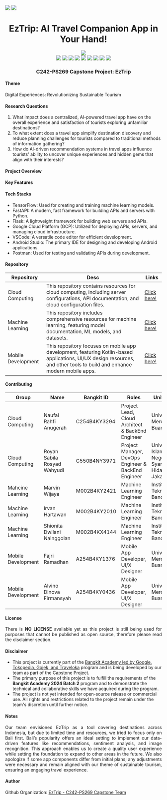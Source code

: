 <div align=justify>
  <img src="https://img.shields.io/badge/EzTrip-3DDC84?style=for-the-badge"/>
  <img src="https://img.shields.io/badge/markdown-%23000000.svg?style=for-the-badge&logo=markdown&logoColor=white"/>
</div>

<div align=center>
  <h1>EzTrip: AI Travel Companion App in Your Hand!</h1>
  <img src="https://github.com/user-attachments/assets/2f45acea-59d4-4d0c-a3c8-e73d17c3ed53"/>
</div>

<div align=center>
    <img src="https://img.shields.io/badge/Python-3670A0?&logo=python&logoColor=ffdd54"/>
    <img src="https://img.shields.io/badge/Flask-%23000.svg?&logo=flask&logoColor=white"/>
    <img src="https://img.shields.io/badge/Docker-%230db7ed.svg?&logo=docker&logoColor=white"/>
    <img src="https://img.shields.io/badge/Google_Cloud-%234285F4.svg?&logo=google-cloud&logoColor=white"/>
    <img src="https://img.shields.io/badge/FastAPI-005571?&logo=fastapi"/>
    <img src="https://img.shields.io/badge/MySQL-4479A1.svg?&logo=mysql&logoColor=white"/>
    <img src="https://img.shields.io/badge/TensorFlow-%23FF6F00.svg?&logo=TensorFlow&logoColor=white"/>
    <img src="https://img.shields.io/badge/Kotlin-%237F52FF.svg?&logo=kotlin&logoColor=white"/>
    <img src="https://img.shields.io/badge/Android-3DDC84?&logo=android&logoColor=white"/>
    <h3 align=center>C242-PS269 Capstone Project: EzTrip</h3>
</div>

#### Theme
Digital Experiences: Revolutionizing Sustainable Tourism

#### Research Questions
1. What impact does a centralized, AI-powered travel app have on the overall experience and satisfaction of tourists exploring unfamiliar destinations?
2. To what extent does a travel app simplify destination discovery and reduce planning challenges for tourists compared to traditional methods of information gathering?
3. How do AI-driven recommendation systems in travel apps influence tourists' ability to uncover unique experiences and hidden gems that align with their interests?

#### Project Overview


#### Key Features

#### Tech Stacks

- TensorFlow: Used for creating and training machine learning models.
- FastAPI: A modern, fast framework for building APIs and servers with Python.
- Flask: A lightweight framework for building web servers and APIs.
- Google Cloud Platform (GCP): Utilized for deploying APIs, servers, and managing cloud infrastructure.
- VSCode: A versatile code editor for efficient development.
- Android Studio: The primary IDE for designing and developing Android applications.
- Postman: Used for testing and validating APIs during development.

#### Repository

<div align=center>
  
| Repository | Desc | Links |
|---|---|---|
| Cloud Computing | This repository contains resources for cloud computing, including server configurations, API documentation, and cloud configuration files. | [Click here!](https://github.com/C242-PS269/eztrip-cloud) |
| Machine Learning | This repository includes comprehensive resources for machine learning, featuring model documentation, ML models, and datasets. | [Click here!](https://github.com/C242-PS269/eztrip-machine-learning) |
| Mobile Development | This repository focuses on mobile app development, featuring Kotlin-based applications, UI/UX design resources, and other tools to build and enhance modern mobile apps. | [Click here!](https://github.com/C242-PS269/eztrip-mobile) |
  
</div>

#### Contributing

<div align=center>

| Group | Name  | Bangkit ID | Roles | University |
|---|---|---|---|---|
| Cloud Computing | Naufal Rahfi Anugerah | C254B4KY3294 | Project Lead, Cloud Architect & BackEnd Engineer | Universitas Mercu Buana |
| Cloud Computing | Royan Sabila Rosyad Wahyudi | C550B4NY3971 | Project Manager, DevOps Engineer & BackEnd Engineer | Universitas Islam Negeri Syarif Hidayatullah Jakarta |
| Mahcine Learning | Marvin Wijaya | M002B4KY2421 | Machine Learning Engineer | Institut Teknologi Bandung |
| Machine Learning | Irvan Hartawan | M002B4KY2010 | Machine Learning Engineer | Institut Teknologi Bandung |
| Machine Learning | Shionita Dwilani Nainggolan | M002B4KX4144 | Machine Learning Engineer | Institut Teknologi Bandung |
| Mobile Development | Fajri Ramadhan | A254B4KY1376	| Mobile App Developer, UI/X Designer | Universitas Mercu Buana |
| Mobile Development | Alvino Dinova Firmansyah | A254B4KY0436 | Mobile App Developer, UI/X Designer | Universitas Mercu Buana |

</div>

#### License

<p align=justify>
There is <b>NO LICENSE</b> available yet as this project is still being used for purposes that cannot be published as open source, therefore please read the disclaimer section.
</p>

#### Disclaimer

- This project is currently part of the <a href="https://www.dicoding.com/programs/bangkit">Bangkit Academy led by Google, Tokopedia, Gojek, and Traveloka</a> program and is being developed by our team as part of the Capstone Project.
- The primary purpose of this project is to fulfill the requirements of the <b>Bangkit Academy 2024 Batch 2</b> program and to demonstrate the technical and collaborative skills we have acquired during the program.
- The project is not yet intended for open-source release or commercial use. All rights and restrictions related to the project remain under the team's discretion until further notice.

#### Notes

<p align=justify>
Our team envisioned EzTrip as a tool covering destinations across Indonesia, but due to limited time and resources, we tried to focus only on Bali first. Bali’s popularity offers an ideal setting to implement our data-driven features like recommendations, sentiment analysis, and image recognition. This approach enables us to create a quality user experience while setting the foundation to expand to other areas in the future. We also apologize if some app components differ from initial plans; any adjustments were necessary and remain aligned with our theme of sustainable tourism, ensuring an engaging travel experience.
</p>

#### Author

Github Organization: [EzTrip - C242-PS269 Capstone Team](https://github.com/C242-PS269)
